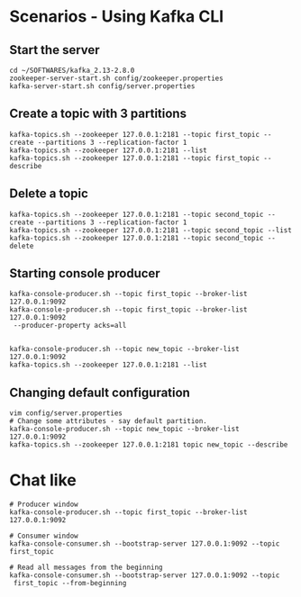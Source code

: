 # Scenarios - Using Kafka CLI


## Start the server
```shell script
cd ~/SOFTWARES/kafka_2.13-2.8.0
zookeeper-server-start.sh config/zookeeper.properties
kafka-server-start.sh config/server.properties
```

## Create a topic with 3 partitions
```shell script
kafka-topics.sh --zookeeper 127.0.0.1:2181 --topic first_topic --create --partitions 3 --replication-factor 1
kafka-topics.sh --zookeeper 127.0.0.1:2181 --list
kafka-topics.sh --zookeeper 127.0.0.1:2181 --topic first_topic --describe

```

## Delete a topic
```shell script
kafka-topics.sh --zookeeper 127.0.0.1:2181 --topic second_topic --create --partitions 3 --replication-factor 1
kafka-topics.sh --zookeeper 127.0.0.1:2181 --topic second_topic --list
kafka-topics.sh --zookeeper 127.0.0.1:2181 --topic second_topic --delete
```

## Starting console producer
```shell script
kafka-console-producer.sh --topic first_topic --broker-list 127.0.0.1:9092
kafka-console-producer.sh --topic first_topic --broker-list 127.0.0.1:9092
 --producer-property acks=all


kafka-console-producer.sh --topic new_topic --broker-list 127.0.0.1:9092
kafka-topics.sh --zookeeper 127.0.0.1:2181 --list

```

## Changing default configuration
```shell script
vim config/server.properties
# Change some attributes - say default partition.
kafka-console-producer.sh --topic new_topic --broker-list 127.0.0.1:9092
kafka-topics.sh --zookeeper 127.0.0.1:2181 topic new_topic --describe
```

# Chat like
```shell script
# Producer window
kafka-console-producer.sh --topic first_topic --broker-list 127.0.0.1:9092

# Consumer window
kafka-console-consumer.sh --bootstrap-server 127.0.0.1:9092 --topic first_topic

# Read all messages from the beginning
kafka-console-consumer.sh --bootstrap-server 127.0.0.1:9092 --topic
 first_topic --from-beginning
```
